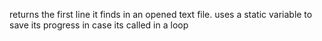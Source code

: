 returns the first line it finds in an opened text file. uses a static variable to save its progress in case its called in a loop
